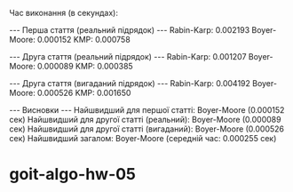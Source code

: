 Час виконання (в секундах):

--- Перша стаття (реальний підрядок) ---
Rabin-Karp: 0.002193
Boyer-Moore: 0.000152
KMP: 0.000758

--- Друга стаття (реальний підрядок) ---
Rabin-Karp: 0.001207
Boyer-Moore: 0.000089
KMP: 0.000385

--- Друга стаття (вигаданий підрядок) ---
Rabin-Karp: 0.004192
Boyer-Moore: 0.000526
KMP: 0.001650

--- Висновки ---
Найшвидший для першої статті: Boyer-Moore (0.000152 сек)
Найшвидший для другої статті (реальний): Boyer-Moore (0.000089 сек)
Найшвидший для другої статті (вигаданий): Boyer-Moore (0.000526 сек)
Найшвидший загалом: Boyer-Moore (середній час: 0.000255 сек)
# goit-algo-hw-05
